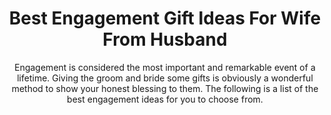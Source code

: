 ---
layout: post
title: Best Engagement Gift Ideas For Wife From Husband
subtitle: Engagement is considered the most important and remarkable event of a lifetime. Giving the groom and bride some gifts is obviously a wonderful method to show your honest blessing to them. The following is a list of the best engagement ideas for you to choose from.
header-img: "img/post/2023/09/copied/medium_engagement_gift_ideas_a6b282657c.jpg"
header-style: text
permalink: "/engagement-gift-ideas/"
catalog: true
tags:
  - Recipients 
  - Men
---  